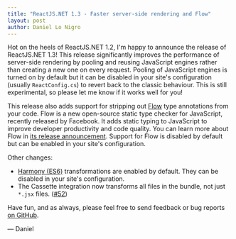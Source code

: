 ```yaml
---
title: "ReactJS.NET 1.3 - Faster server-side rendering and Flow"
layout: post
author: Daniel Lo Nigro
---
```


Hot on the heels of ReactJS.NET 1.2, I'm happy to announce the release of ReactJS.NET 1.3! This release significantly improves the performance of server-side rendering by pooling and reusing JavaScript engines rather than creating a new one on every request. Pooling of JavaScript engines is turned on by default but it can be disabled in your site's configuration (usually `ReactConfig.cs`) to revert back to the classic behaviour. This is still experimental, so please let me know if it works well for you!

This release also adds support for stripping out [Flow](http://flowtype.org/) type annotations from your code. Flow is a new open-source static type checker for JavaScript, recently released by Facebook. It adds static typing to JavaScript to improve developer productivity and code quality. You can learn more about Flow in [its release announcement](https://code.facebook.com/posts/1505962329687926/flow-a-new-static-type-checker-for-javascript/). Support for Flow is disabled by default but can be enabled in your site's configuration.

Other changes:

 * [Harmony (ES6)](/guides/es6.html) transformations are enabled by default. They can be disabled in your site's configuration.
 * The Cassette integration now transforms all files in the bundle, not just `*.jsx` files. ([#52](https://github.com/reactjs/React.NET/issues/52))

Have fun, and as always, please feel free to send feedback or bug reports
[on GitHub](https://github.com/reactjs/React.NET).

— Daniel

